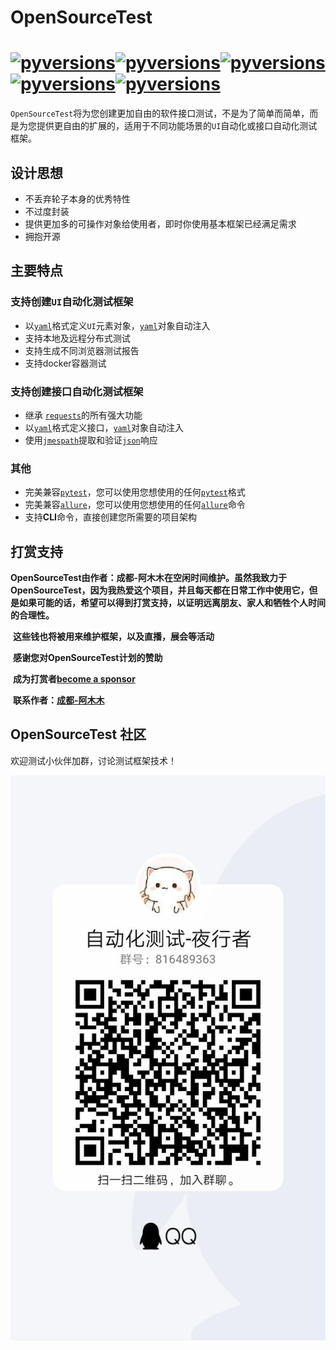 # OpenSourceTest

# [![pyversions](https://img.shields.io/badge/opensourcetest-v0.2.x-brightgreen)](https://pypi.org/project/opensourcetest/)[![pyversions](https://img.shields.io/badge/pypi-v0.2.x-orange)](https://pypi.org/project/opensourcetest-test-test/)[![pyversions](https://img.shields.io/badge/pytest-5.x-green)](https://docs.pytest.org)[![pyversions](https://img.shields.io/badge/requests-2.x-green)](http://docs.python-requests.org/en/master/ )[![pyversions](https://img.shields.io/badge/allure-2.x-green)](https://docs.qameta.io/allure/  )

`OpenSourceTest`将为您创建更加自由的软件接口测试，不是为了简单而简单，而是为您提供更自由的扩展的，适用于不同功能场景的`UI`自动化或接口自动化测试框架。

## 设计思想

- 不丢弃轮子本身的优秀特性
- 不过度封装
- 提供更加多的可操作对象给使用者，即时你使用基本框架已经满足需求
- 拥抱开源

## 主要特点

### 支持创建`UI`自动化测试框架

- 以[`yaml`][yaml]格式定义`UI`元素对象，[`yaml`][yaml]对象自动注入
- 支持本地及远程分布式测试
- 支持生成不同浏览器测试报告
- 支持docker容器测试

### 支持创建接口自动化测试框架

- 继承 [`requests`][requests]的所有强大功能
- 以[`yaml`][yaml]格式定义接口，[`yaml`][yaml]对象自动注入
- 使用[`jmespath`][jmespath]提取和验证[`json`][json]响应

### 其他

- 完美兼容[`pytest`][pytest]，您可以使用您想使用的任何[`pytest`][pytest]格式
- 完美兼容[`allure`][allure]，您可以使用您想使用的任何[`allure`][allure]命令
- 支持**CLI**命令，直接创建您所需要的项目架构

## 打赏支持

**OpenSourceTest由作者：成都-阿木木在空闲时间维护。虽然我致力于OpenSourceTest，因为我热爱这个项目，并且每天都在日常工作中使用它，但是如果可能的话，希望可以得到打赏支持，以证明远离朋友、家人和牺牲个人时间的合理性。**

​	**这些钱也将被用来维护框架，以及直播，展会等活动**

​	**感谢您对OpenSourceTest计划的赞助**

​	**成为打赏者[become a sponsor](sponsors.md)**

​	**联系作者：[成都-阿木木](mailto:848257135@qq.com)**

## OpenSourceTest 社区

欢迎测试小伙伴加群，讨论测试框架技术！

![community](/images/community.jpg)

[json]: http://json.com/
[yaml]: http://www.yaml.org/
[requests]: http://docs.python-requests.org/en/master/
[pytest]: https://docs.pytest.org/
[pydantic]: https://pydantic-docs.helpmanual.io/
[jmespath]: https://jmespath.org/
[allure]: https://docs.qameta.io/allure/